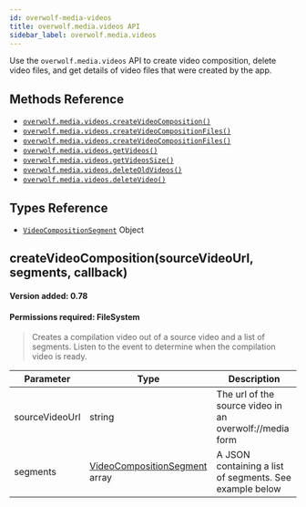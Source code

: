 ```yaml
---
id: overwolf-media-videos
title: overwolf.media.videos API
sidebar_label: overwolf.media.videos
---
```


Use the `overwolf.media.videos` API to create video composition, delete video files, and get details of video files that were created by the app.

## Methods Reference

* [`overwolf.media.videos.createVideoComposition()`](#)
* [`overwolf.media.videos.createVideoCompositionFiles()`](#)
* [`overwolf.media.videos.createVideoCompositionFiles()`](#)
* [`overwolf.media.videos.getVideos()`](#)
* [`overwolf.media.videos.getVideosSize()`](#)
* [`overwolf.media.videos.deleteOldVideos()`](#)
* [`overwolf.media.videos.deleteVideo()`](#)

## Types Reference

* [`VideoCompositionSegment`](#) Object

## createVideoComposition(sourceVideoUrl, segments, callback)
#### Version added: 0.78
#### Permissions required: FileSystem

> Creates a compilation video out of a source video and a list of segments. Listen to the event to determine when the compilation video is ready.


Parameter      | Type                                | Description                                                             |
-------------- | ------------------------------------| ----------------------------------------------------------------------- |
sourceVideoUrl | string                              | The url of the source video in an overwolf://media form                 |
segments	   | [VideoCompositionSegment](#) array  | A JSON containing a list of segments. See example below                 |